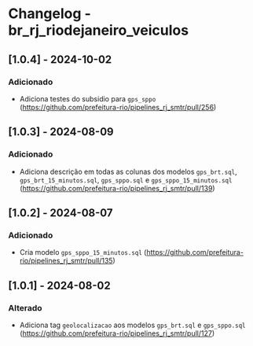 # Changelog - br_rj_riodejaneiro_veiculos

## [1.0.4] - 2024-10-02

### Adicionado

- Adiciona testes do subsidio para `gps_sppo` (https://github.com/prefeitura-rio/pipelines_rj_smtr/pull/256)

## [1.0.3] - 2024-08-09

### Adicionado
- Adiciona descrição em todas as colunas dos modelos `gps_brt.sql`, `gps_brt_15_minutos.sql`, `gps_sppo.sql` e `gps_sppo_15_minutos.sql` (https://github.com/prefeitura-rio/pipelines_rj_smtr/pull/139)

## [1.0.2] - 2024-08-07

### Adicionado
- Cria modelo `gps_sppo_15_minutos.sql` (https://github.com/prefeitura-rio/pipelines_rj_smtr/pull/135)

## [1.0.1] - 2024-08-02

### Alterado
- Adiciona tag `geolocalizacao` aos modelos `gps_brt.sql` e `gps_sppo.sql` (https://github.com/prefeitura-rio/pipelines_rj_smtr/pull/127)